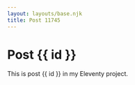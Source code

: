 ```yaml
---
layout: layouts/base.njk
title: Post 11745
---
```


# Post {{ id }}

This is post {{ id }} in my Eleventy project.
